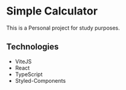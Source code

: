 # Simple Calculator
<p>This is a Personal project for study purposes.</p>

## Technologies
  - ViteJS
  - React
  - TypeScript
  - Styled-Components



 
